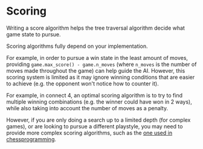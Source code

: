# Scoring

Writing a score algorithm helps the tree traversal algorithm decide what game state to pursue.

Scoring algorithms fully depend on your implementation. 

For example, in order to pursue a win state in the least amount of moves,
providing `game.max_score() - game.n_moves` (where `n_moves` is the number of moves made
throughout the game) can help guide the AI. However, this scoring system
is limited as it may ignore winning conditions that are easier to achieve
(e.g. the opponent won't notice how to counter it).

For example, in connect 4, an optimal scoring algorithm is to try to find
multiple winning combinations (e.g. the winner could have won in 2 ways),
while also taking into account the number of moves as a penalty.

However, if you are only doing a search up to a limited depth (for complex games),
or are looking to pursue a different playstyle, you may need to provide more
complex scoring algorithms, such as the [one used in chessprogramming](https://www.chessprogramming.org/Score#Heuristic_Nodes).